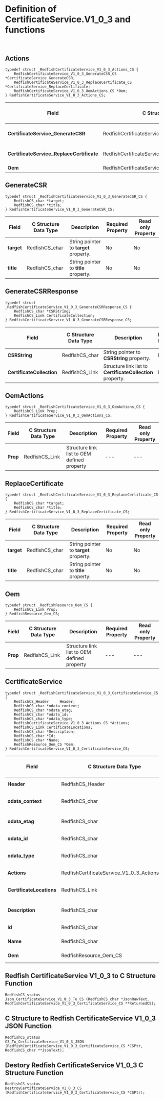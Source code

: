 # Definition of CertificateService.V1_0_3 and functions<br><br>

## Actions
    typedef struct _RedfishCertificateService_V1_0_3_Actions_CS {
        RedfishCertificateService_V1_0_3_GenerateCSR_CS *CertificateService_GenerateCSR;
        RedfishCertificateService_V1_0_3_ReplaceCertificate_CS *CertificateService_ReplaceCertificate;
        RedfishCertificateService_V1_0_3_OemActions_CS *Oem;
    } RedfishCertificateService_V1_0_3_Actions_CS;

|Field |C Structure Data Type|Description |Required Property|Read only Property
| ---  | --- | --- | --- | ---
|**CertificateService_GenerateCSR**|RedfishCertificateService_V1_0_3_GenerateCSR_CS| Structure points to **#CertificateService.GenerateCSR** property.| No| No
|**CertificateService_ReplaceCertificate**|RedfishCertificateService_V1_0_3_ReplaceCertificate_CS| Structure points to **#CertificateService.ReplaceCertificate** property.| No| No
|**Oem**|RedfishCertificateService_V1_0_3_OemActions_CS| Structure points to **Oem** property.| No| No


## GenerateCSR
    typedef struct _RedfishCertificateService_V1_0_3_GenerateCSR_CS {
        RedfishCS_char *target;
        RedfishCS_char *title;
    } RedfishCertificateService_V1_0_3_GenerateCSR_CS;

|Field |C Structure Data Type|Description |Required Property|Read only Property
| ---  | --- | --- | --- | ---
|**target**|RedfishCS_char| String pointer to **target** property.| No| No
|**title**|RedfishCS_char| String pointer to **title** property.| No| No


## GenerateCSRResponse
    typedef struct _RedfishCertificateService_V1_0_3_GenerateCSRResponse_CS {
        RedfishCS_char *CSRString;
        RedfishCS_Link CertificateCollection;
    } RedfishCertificateService_V1_0_3_GenerateCSRResponse_CS;

|Field |C Structure Data Type|Description |Required Property|Read only Property
| ---  | --- | --- | --- | ---
|**CSRString**|RedfishCS_char| String pointer to **CSRString** property.| No| Yes
|**CertificateCollection**|RedfishCS_Link| Structure link list to **CertificateCollection** property.| No| Yes


## OemActions
    typedef struct _RedfishCertificateService_V1_0_3_OemActions_CS {
        RedfishCS_Link Prop;
    } RedfishCertificateService_V1_0_3_OemActions_CS;

|Field |C Structure Data Type|Description |Required Property|Read only Property
| ---  | --- | --- | --- | ---
|**Prop**|RedfishCS_Link| Structure link list to OEM defined property| ---| ---


## ReplaceCertificate
    typedef struct _RedfishCertificateService_V1_0_3_ReplaceCertificate_CS {
        RedfishCS_char *target;
        RedfishCS_char *title;
    } RedfishCertificateService_V1_0_3_ReplaceCertificate_CS;

|Field |C Structure Data Type|Description |Required Property|Read only Property
| ---  | --- | --- | --- | ---
|**target**|RedfishCS_char| String pointer to **target** property.| No| No
|**title**|RedfishCS_char| String pointer to **title** property.| No| No


## Oem
    typedef struct _RedfishResource_Oem_CS {
        RedfishCS_Link Prop;
    } RedfishResource_Oem_CS;

|Field |C Structure Data Type|Description |Required Property|Read only Property
| ---  | --- | --- | --- | ---
|**Prop**|RedfishCS_Link| Structure link list to OEM defined property| ---| ---


## CertificateService
    typedef struct _RedfishCertificateService_V1_0_3_CertificateService_CS {
        RedfishCS_Header     Header;
        RedfishCS_char *odata_context;
        RedfishCS_char *odata_etag;
        RedfishCS_char *odata_id;
        RedfishCS_char *odata_type;
        RedfishCertificateService_V1_0_3_Actions_CS *Actions;
        RedfishCS_Link CertificateLocations;
        RedfishCS_char *Description;
        RedfishCS_char *Id;
        RedfishCS_char *Name;
        RedfishResource_Oem_CS *Oem;
    } RedfishCertificateService_V1_0_3_CertificateService_CS;

|Field |C Structure Data Type|Description |Required Property|Read only Property
| ---  | --- | --- | --- | ---
|**Header**|RedfishCS_Header|Redfish C structure header|---|---
|**odata_context**|RedfishCS_char| String pointer to **@odata.context** property.| No| No
|**odata_etag**|RedfishCS_char| String pointer to **@odata.etag** property.| No| No
|**odata_id**|RedfishCS_char| String pointer to **@odata.id** property.| Yes| No
|**odata_type**|RedfishCS_char| String pointer to **@odata.type** property.| Yes| No
|**Actions**|RedfishCertificateService_V1_0_3_Actions_CS| Structure points to **Actions** property.| No| No
|**CertificateLocations**|RedfishCS_Link| Structure link list to **CertificateLocations** property.| No| Yes
|**Description**|RedfishCS_char| String pointer to **Description** property.| No| Yes
|**Id**|RedfishCS_char| String pointer to **Id** property.| Yes| Yes
|**Name**|RedfishCS_char| String pointer to **Name** property.| Yes| Yes
|**Oem**|RedfishResource_Oem_CS| Structure points to **Oem** property.| No| No
## Redfish CertificateService V1_0_3 to C Structure Function
    RedfishCS_status
    Json_CertificateService_V1_0_3_To_CS (RedfishCS_char *JsonRawText, RedfishCertificateService_V1_0_3_CertificateService_CS **ReturnedCS);

## C Structure to Redfish CertificateService V1_0_3 JSON Function
    RedfishCS_status
    CS_To_CertificateService_V1_0_3_JSON (RedfishCertificateService_V1_0_3_CertificateService_CS *CSPtr, RedfishCS_char **JsonText);

## Destory Redfish CertificateService V1_0_3 C Structure Function
    RedfishCS_status
    DestroyCertificateService_V1_0_3_CS (RedfishCertificateService_V1_0_3_CertificateService_CS *CSPtr);

